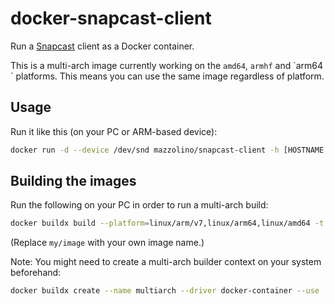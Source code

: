 # docker-snapcast-client

Run a [Snapcast](https://github.com/badaix/snapcast) client as a Docker container.

This is a multi-arch image currently working on the `amd64`, `armhf` and `arm64´ platforms. This means you can use the same image regardless of platform.

## Usage

Run it like this (on your PC or ARM-based device):

```bash
docker run -d --device /dev/snd mazzolino/snapcast-client -h [HOSTNAME OF SERVER]
```

## Building the images

Run the following on your PC in order to run a multi-arch build:

```bash
docker buildx build --platform=linux/arm/v7,linux/arm64,linux/amd64 -t my/image .
```

(Replace `my/image` with your own image name.)

Note: You might need to create a multi-arch builder context on your system beforehand:

```bash
docker buildx create --name multiarch --driver docker-container --use
```
